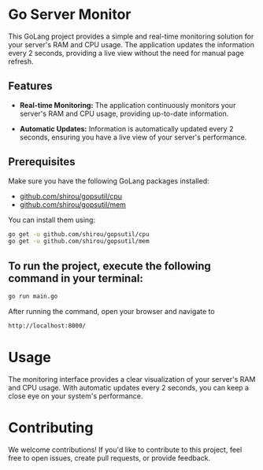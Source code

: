 # Go Server Monitor

This GoLang project provides a simple and real-time monitoring solution for your server's RAM and CPU usage. The application updates the information every 2 seconds, providing a live view without the need for manual page refresh.

## Features

- **Real-time Monitoring:** The application continuously monitors your server's RAM and CPU usage, providing up-to-date information.

- **Automatic Updates:** Information is automatically updated every 2 seconds, ensuring you have a live view of your server's performance.

## Prerequisites

Make sure you have the following GoLang packages installed:

- [github.com/shirou/gopsutil/cpu](https://pkg.go.dev/github.com/shirou/gopsutil/cpu)
- [github.com/shirou/gopsutil/mem](https://pkg.go.dev/github.com/shirou/gopsutil/mem)

You can install them using:

```bash
go get -u github.com/shirou/gopsutil/cpu
go get -u github.com/shirou/gopsutil/mem
```
## To run the project, execute the following command in your terminal:
```bash
go run main.go
```
After running the command, open your browser and navigate to
```bash
http://localhost:8000/
```
# Usage
The monitoring interface provides a clear visualization of your server's RAM and CPU usage. With automatic updates every 2 seconds, you can keep a close eye on your system's performance.
# Contributing
We welcome contributions! If you'd like to contribute to this project, feel free to open issues, create pull requests, or provide feedback.